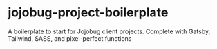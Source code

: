 # jojobug-project-boilerplate
A boilerplate to start for Jojobug client projects. Complete with Gatsby, Tailwind, SASS, and pixel-perfect functions
